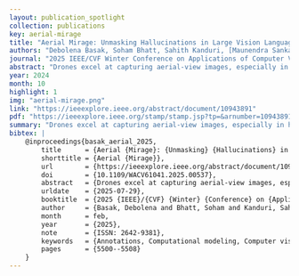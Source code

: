 ```yaml
---
layout: publication_spotlight
collection: publications
key: aerial-mirage
title: "Aerial Mirage: Unmasking Hallucinations in Large Vision Language Models"
authors: "Debolena Basak, Soham Bhatt, Sahith Kanduri, [Maunendra Sankar Desarkar](https://in.linkedin.com/in/maunendra-sankar-desarkar-6a89907)"
journal: "2025 IEEE/CVF Winter Conference on Applications of Computer Vision (WACV)"
abstract: "Drones excel at capturing aerial-view images, especially in human unreachable areas. Automatically interpreting and describing these images enables decision-making easier without the need to review the images extensively. Traditional image captioning models struggle with aerial imagery due to diverse orientations, perspectives, and unclear objects. Integrating the capabilities of Large Vision Language Models (LVLMs) with drone images can improve description utility, benefiting strategic missions like surveillance, search and rescue, etc. However, the lack of image-caption datasets for drone imagery poses a significant challenge for training and evaluating drone image captioning. To address this gap, we contribute the first Aerial-view Image Captioning dataset (AeroCaps), containing four captions per image. Another major hurdle for the task is the hallucinatory nature of LVLMs. To this end, we perform the first extensive analysis of hallucinations on aerial imagery by two SOTA LVLMs - LLaVA and InstructBLIP on our proposed dataset and VisDrone. We explore the reasons behind such hallucinations. We release the LVLM-generated image captions along with our hallucination-labelled annotations as the Labelled Illusion Dataset (LID) for further research. Additionally, we review how effective advanced LLMs like GPT-4 are in evaluating the degree of hallucinations made by other LVLMs like LLaVA."
year: 2024
month: 10
highlight: 1
img: "aerial-mirage.png"
link: "https://ieeexplore.ieee.org/abstract/document/10943891"
pdf: "https://ieeexplore.ieee.org/stamp/stamp.jsp?tp=&arnumber=10943891"
summary: "Drones excel at capturing aerial-view images, especially in human unreachable areas. Automatically interpreting and describing these images enables decision-making easier without the need to review the images extensively. Traditional image captioning models struggle with aerial imagery due to diverse orientations, perspectives, and unclear objects. Integrating the capabilities of Large Vision Language Models (LVLMs) with drone images can improve description utility, benefiting strategic missions like surveillance, search and rescue, etc. However, the lack of image-caption datasets for drone imagery poses a significant challenge for training and evaluating drone image captioning. To address this gap, we contribute the first Aerial-view Image Captioning dataset (AeroCaps), containing four captions per image. Another major hurdle for the task is the hallucinatory nature of LVLMs. To this end, we perform the first extensive analysis of hallucinations on aerial imagery by two SOTA LVLMs - LLaVA and InstructBLIP on our proposed dataset and VisDrone. We explore the reasons behind such hallucinations. We release the LVLM-generated image captions along with our hallucination-labelled annotations as the Labelled Illusion Dataset (LID) for further research. Additionally, we review how effective advanced LLMs like GPT-4 are in evaluating the degree of hallucinations made by other LVLMs like LLaVA."
bibtex: |
    @inproceedings{basak_aerial_2025,
        title      = {Aerial {Mirage}: {Unmasking} {Hallucinations} in {Large} {Vision} {Language} {Models}},
        shorttitle = {Aerial {Mirage}},
        url        = {https://ieeexplore.ieee.org/abstract/document/10943891},
        doi        = {10.1109/WACV61041.2025.00537},
        abstract   = {Drones excel at capturing aerial-view images, especially in human unreachable areas. Automatically interpreting and describing these images enables decision-making easier without the need to review the images extensively. Traditional image captioning models struggle with aerial imagery due to diverse orientations, perspectives, and unclear objects. Integrating the capabilities of Large Vision Language Models (LVLMs) with drone images can improve description utility, benefiting strategic missions like surveillance, search and rescue, etc. However, the lack of image-caption datasets for drone imagery poses a significant challenge for training and evaluating drone image captioning. To address this gap, we contribute the first Aerial-view Image Captioning dataset (AeroCaps), containing four captions per image. Another major hurdle for the task is the hallucinatory nature of LVLMs. To this end, we perform the first extensive analysis of hallucinations on aerial imagery by two SOTA LVLMs - LLaVA and InstructBLIP on our proposed dataset and VisDrone. We explore the reasons behind such hallucinations. We release the LVLM-generated image captions along with our hallucination-labelled annotations as the Labelled Illusion Dataset (LID) for further research. Additionally, we review how effective advanced LLMs like GPT-4 are in evaluating the degree of hallucinations made by other LVLMs like LLaVA.},
        urldate    = {2025-07-29},
        booktitle  = {2025 {IEEE}/{CVF} {Winter} {Conference} on {Applications} of {Computer} {Vision} ({WACV})},
        author     = {Basak, Debolena and Bhatt, Soham and Kanduri, Sahith and Desarkar, Maunendra Sankar},
        month      = feb,
        year       = {2025},
        note       = {ISSN: 2642-9381},
        keywords   = {Annotations, Computational modeling, Computer vision, Data models, Decision making, Drones, Reliability, Reviews, Surveillance, Training},
        pages      = {5500--5508}
    }
---
```

